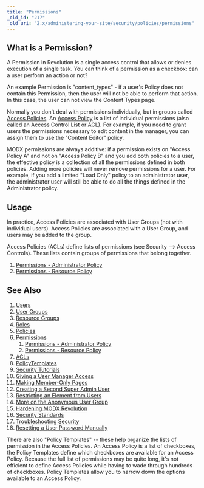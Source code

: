```yaml
---
title: "Permissions"
_old_id: "217"
_old_uri: "2.x/administering-your-site/security/policies/permissions"
---
```


What is a Permission? 
----------------------

A Permission in Revolution is a single access control that allows or denies execution of a single task. You can think of a permission as a checkbox: can a user perform an action or not?

An example Permission is "content\_types" - if a user's Policy does not contain this Permission, then the user will not be able to perform that action. In this case, the user can not view the Content Types page.

Normally you don't deal with permissions individually, but in groups called [Access Policies](/display/revolution20/Policies "Policies"). An [Access Policy](/display/revolution20/Policies "Policies") is a list of individual permissions (also called an Access Control List or ACL). For example, if you need to grant users the permissions necessary to edit content in the manager, you can assign them to use the "Content Editor" policy.

MODX permissions are always additive: if a permission exists on "Access Policy A" and not on "Access Policy B" and you add both policies to a user, the effective policy is a collection of all the permissions defined in both policies. Adding more policies will never remove permissions for a user. For example, if you add a limited "Load Only" policy to an administrator user, the administrator user will still be able to do all the things defined in the Administrator policy.

Usage 
------

In practice, Access Policies are associated with User Groups (not with individual users). Access Policies are associated with a User Group, and users may be added to the group.

Access Policies (ACLs) define lists of permissions (see Security --> Access Controls). These lists contain groups of permissions that belong together.

1. [Permissions - Administrator Policy](/revolution/2.x/administering-your-site/security/policies/permissions/permissions-administrator-policy)
2. [Permissions - Resource Policy](/revolution/2.x/administering-your-site/security/policies/permissions/permissions-resource-policy)

See Also 
---------

1. [Users](/revolution/2.x/administering-your-site/security/users)
2. [User Groups](/revolution/2.x/administering-your-site/security/user-groups)
3. [Resource Groups](/revolution/2.x/administering-your-site/security/resource-groups)
4. [Roles](/revolution/2.x/administering-your-site/security/roles)
5. [Policies](/revolution/2.x/administering-your-site/security/policies)
  1. [Permissions](/revolution/2.x/administering-your-site/security/policies/permissions)
      1. [Permissions - Administrator Policy](/revolution/2.x/administering-your-site/security/policies/permissions/permissions-administrator-policy)
      2. [Permissions - Resource Policy](/revolution/2.x/administering-your-site/security/policies/permissions/permissions-resource-policy)
  2. [ACLs](/revolution/2.x/administering-your-site/security/policies/acls)
  3. [PolicyTemplates](/revolution/2.x/administering-your-site/security/policies/policytemplates)
6. [Security Tutorials](/revolution/2.x/administering-your-site/security/security-tutorials)
  1. [Giving a User Manager Access](/revolution/2.x/administering-your-site/security/security-tutorials/giving-a-user-manager-access)
  2. [Making Member-Only Pages](/revolution/2.x/administering-your-site/security/security-tutorials/making-member-only-pages)
  3. [Creating a Second Super Admin User](/revolution/2.x/administering-your-site/security/security-tutorials/creating-a-second-super-admin-user)
  4. [Restricting an Element from Users](/revolution/2.x/administering-your-site/security/security-tutorials/restricting-an-element-from-users)
  5. [More on the Anonymous User Group](/revolution/2.x/administering-your-site/security/security-tutorials/more-on-the-anonymous-user-group)
7. [Hardening MODX Revolution](/revolution/2.x/administering-your-site/security/hardening-modx-revolution)
8. [Security Standards](/revolution/2.x/administering-your-site/security/security-standards)
9. [Troubleshooting Security](/revolution/2.x/administering-your-site/security/troubleshooting-security)
  1. [Resetting a User Password Manually](/revolution/2.x/administering-your-site/security/troubleshooting-security/resetting-a-user-password-manually)

There are also "Policy Templates" -- these help organize the lists of permission in the Access Policies. An Access Policy is a list of checkboxes, the Policy Templates define which checkboxes are available for an Access Policy. Because the full list of permissions may be quite long, it's not efficient to define Access Policies while having to wade through hundreds of checkboxes. Policy Templates allow you to narrow down the options available to an Access Policy.